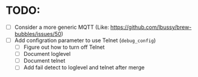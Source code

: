 # TODO:

- [ ] Consider a more generic MQTT (Like: https://github.com/lbussy/brew-bubbles/issues/50)
- [ ] Add configration parameter to use Telnet (`debug_config`)
    - [ ] Figure out how to turn off Telnet
    - [ ] Document loglevel
    - [ ] Document telnet
    - [ ] Add fail detect to loglevel and telnet after merge
